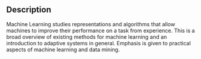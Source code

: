 ## Description

Machine Learning studies representations and algorithms that allow machines to improve their performance on a task from experience. This is a broad overview of existing methods for machine learning and an introduction to adaptive systems in general. Emphasis is given to practical aspects of machine learning and data mining.
